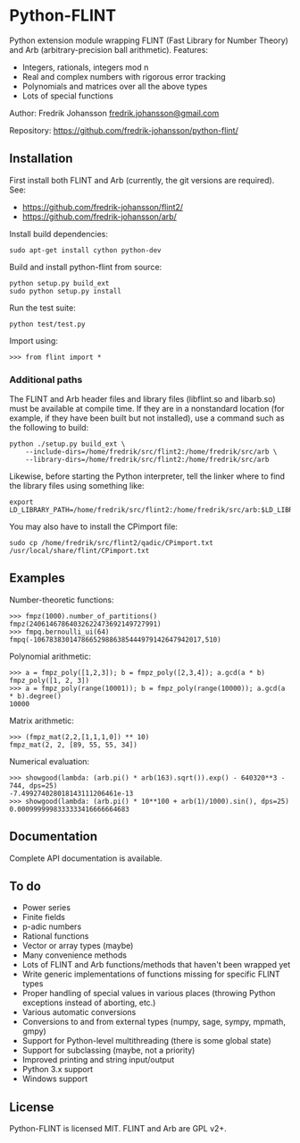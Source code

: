 Python-FLINT
============

Python extension module wrapping FLINT (Fast Library for Number Theory)
and Arb (arbitrary-precision ball arithmetic). Features:

* Integers, rationals, integers mod n
* Real and complex numbers with rigorous error tracking
* Polynomials and matrices over all the above types
* Lots of special functions

Author: Fredrik Johansson <fredrik.johansson@gmail.com>

Repository: https://github.com/fredrik-johansson/python-flint/

Installation
------------

First install both FLINT and Arb (currently, the git versions are required).
See:

* https://github.com/fredrik-johansson/flint2/
* https://github.com/fredrik-johansson/arb/

Install build dependencies:

    sudo apt-get install cython python-dev

Build and install python-flint from source:

    python setup.py build_ext
    sudo python setup.py install

Run the test suite:

    python test/test.py

Import using:

    >>> from flint import *

### Additional paths

The FLINT and Arb header files and library files (libflint.so and libarb.so)
must be available at compile time. If they are in a nonstandard location
(for example, if they have been built but not installed),
use a command such as the following to build:

    python ./setup.py build_ext \
        --include-dirs=/home/fredrik/src/flint2:/home/fredrik/src/arb \
        --library-dirs=/home/fredrik/src/flint2:/home/fredrik/src/arb

Likewise, before starting the Python interpreter, tell the linker
where to find the library files using something like:

    export LD_LIBRARY_PATH=/home/fredrik/src/flint2:/home/fredrik/src/arb:$LD_LIBRARY_PATH

You may also have to install the CPimport file:

    sudo cp /home/fredrik/src/flint2/qadic/CPimport.txt /usr/local/share/flint/CPimport.txt

Examples
-------------------------------------

Number-theoretic functions:

    >>> fmpz(1000).number_of_partitions()
    fmpz(24061467864032622473692149727991)
    >>> fmpq.bernoulli_ui(64)
    fmpq(-106783830147866529886385444979142647942017,510)

Polynomial arithmetic:

    >>> a = fmpz_poly([1,2,3]); b = fmpz_poly([2,3,4]); a.gcd(a * b)
    fmpz_poly([1, 2, 3])
    >>> a = fmpz_poly(range(10001)); b = fmpz_poly(range(10000)); a.gcd(a * b).degree()
    10000

Matrix arithmetic:

    >>> (fmpz_mat(2,2,[1,1,1,0]) ** 10)
    fmpz_mat(2, 2, [89, 55, 55, 34])

Numerical evaluation:

    >>> showgood(lambda: (arb.pi() * arb(163).sqrt()).exp() - 640320**3 - 744, dps=25)
    -7.499274028018143111206461e-13
    >>> showgood(lambda: (arb.pi() * 10**100 + arb(1)/1000).sin(), dps=25)
    0.0009999998333333416666664683


Documentation
-------------------------------------

Complete API documentation is available.

To do
-------------------------------------

* Power series
* Finite fields
* p-adic numbers
* Rational functions
* Vector or array types (maybe)
* Many convenience methods
* Lots of FLINT and Arb functions/methods that haven't been wrapped yet
* Write generic implementations of functions missing for specific FLINT types
* Proper handling of special values in various places (throwing Python exceptions instead of aborting, etc.)
* Various automatic conversions
* Conversions to and from external types (numpy, sage, sympy, mpmath, gmpy)
* Support for Python-level multithreading (there is some global state)
* Support for subclassing (maybe, not a priority)
* Improved printing and string input/output
* Python 3.x support
* Windows support

License
------------

Python-FLINT is licensed MIT. FLINT and Arb are GPL v2+.

